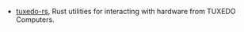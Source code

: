 - [tuxedo-rs](https://github.com/AaronErhardt/tuxedo-rs), Rust utilities for interacting with hardware from TUXEDO Computers.
